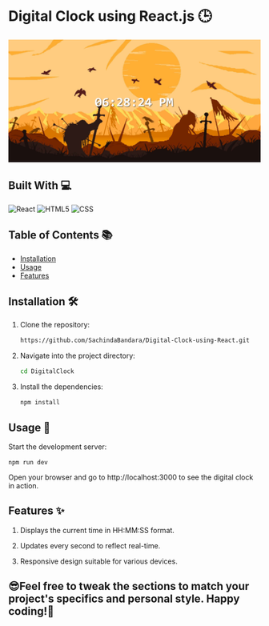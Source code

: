 # Digital Clock using React.js 🕒 

![Image](DigitalClock/src/assets/digitalclock.png)

## Built With 💻

![React](https://img.shields.io/badge/React-61DAFB?style=for-the-badge&logo=react&logoColor=black) ![HTML5](https://img.shields.io/badge/HTML5-E34F26?style=for-the-badge&logo=html5&logoColor=white) ![CSS](https://img.shields.io/badge/CSS-1572B6?style=for-the-badge&logo=css3&logoColor=white)

## Table of Contents 📚 

- [Installation](#installation)
- [Usage](#usage)
- [Features](#features)

## Installation 🛠️

1. Clone the repository:
   ```bash
   https://github.com/SachindaBandara/Digital-Clock-using-React.git
2. Navigate into the project directory:
   ```bash
   cd DigitalClock
3. Install the dependencies:
   ```bash
   npm install
   
## Usage 🚀

Start the development server:

    npm run dev

Open your browser and go to http://localhost:3000 to see the digital clock in action.

## Features ✨

1. Displays the current time in HH:MM:SS format.

2. Updates every second to reflect real-time.

3. Responsive design suitable for various devices.
  
## 
## 😎Feel free to tweak the sections to match your project's specifics and personal style. Happy coding!🎉
